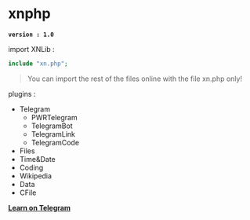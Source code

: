 # xnphp

**`version : 1.0`**

import XNLib :
```php
include "xn.php";
```
> You can import the rest of the files online with the file xn.php only!

plugins :
* Telegram
  * PWRTelegram
  * TelegramBot
  * TelegramLink
  * TelegramCode
* Files
* Time&Date
* Coding
* Wikipedia
* Data
* CFile



**[Learn on Telegram](http://telegram.me/xnlib)**
